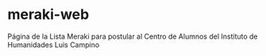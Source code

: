 # meraki-web
 Página de la Lista Meraki para postular al Centro de Alumnos del Instituto de Humanidades Luis Campino
